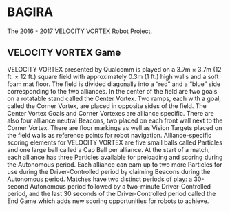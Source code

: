 # BAGIRA
The 2016 - 2017 VELOCITY VORTEX Robot Project.

## VELOCITY VORTEX Game
VELOCITY VORTEX presented by Qualcomm is played on a
3.7m × 3.7m (12 ft. × 12 ft.) square field with approximately 0.3m
(1 ft.) high walls and a soft foam mat floor. The field is divided
diagonally into a “red” and a “blue” side corresponding to the two
alliances. In the center of the field are two goals on a rotatable
stand called the Center Vortex. Two ramps, each with a goal,
called the Corner Vortex, are placed in opposite sides of the field.
The Center Vortex Goals and Corner Vortexes are alliance specific.
There are also four alliance neutral Beacons, two placed on each
front wall next to the Corner Vortex. There are floor markings as
well as Vision Targets placed on the field walls as reference points
for robot navigation.
Alliance-specific scoring elements for VELOCITY VORTEX are five small balls called Particles and one
large ball called a Cap Ball per alliance. At the start of a match, each alliance has three Particles available
for preloading and scoring during the Autonomous period. Each alliance can earn up to two more Particles
for use during the Driver-Controlled period by claiming Beacons during the Autonomous period.
Matches have two distinct periods of play: a 30-second Autonomous period followed by a two-minute
Driver-Controlled period, and the last 30 seconds of the Driver-Controlled period called the End Game
which adds new scoring opportunities for robots to achieve. 
